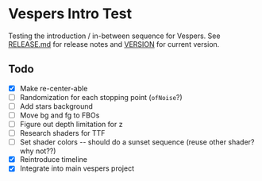 Vespers Intro Test
===================

Testing the introduction / in-between sequence for Vespers. See [RELEASE.md](RELEASE.md) for release notes and [VERSION](VERSION) for current version.

Todo
----

 - [x] Make re-center-able
 - [ ] Randomization for each stopping point (`ofNoise`?)
 - [ ] Add stars background
 - [ ] Move bg and fg to FBOs
 - [ ] Figure out depth limitation for z
 - [ ] Research shaders for TTF
 - [ ] Set shader colors -- should do a sunset sequence (reuse other shader? why not??)
 - [x] Reintroduce timeline
 - [x] Integrate into main vespers project